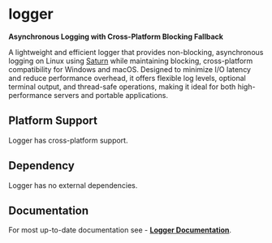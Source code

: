 # logger

**Asynchronous Logging with Cross-Platform Blocking Fallback**

A lightweight and efficient logger that provides non-blocking, asynchronous logging on Linux using [Saturn](https://bitlaabsaturn.web.app/) while maintaining blocking, cross-platform compatibility for Windows and macOS. Designed to minimize I/O latency and reduce performance overhead, it offers flexible log levels, optional terminal output, and thread-safe operations, making it ideal for both high-performance servers and portable applications.

## Platform Support

Logger has cross-platform support.

## Dependency

Logger has no external dependencies.

## Documentation

For most up-to-date documentation see - [**Logger Documentation**](https://bitlaablogger.web.app/).
